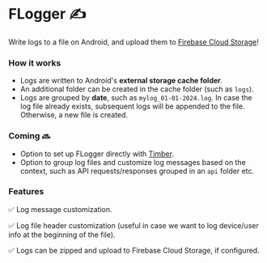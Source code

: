 # FLogger ✍️

Write logs to a file on Android, and upload them to [Firebase Cloud Storage](https://firebase.google.com/docs/storage)!

### How it works
- Logs are written to Android's **external storage cache folder**.
- An additional folder can be created in the cache folder (such as `logs`).
- Logs are grouped by **date**, such as `mylog_01-01-2024.log`. In case the log file already exists, subsequent logs will be appended to the file. Otherwise, a new file is created.

### Coming 🔜
- Option to set up FLogger directly with [Timber](https://github.com/JakeWharton/timber).
- Option to group log files and customize log messages based on the context, such as API requests/responses grouped in an `api` folder etc.

### Features
✅ Log message customization.

✅ Log file header customization (useful in case we want to log device/user info at the beginning of the file).

✅ Logs can be zipped and upload to Firebase Cloud Storage, if configured.
